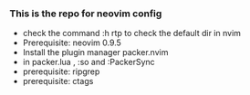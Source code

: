 ### This is the repo for neovim config

- check the command :h rtp to check the default dir in nvim
- Prerequisite: neovim 0.9.5 
- Install the plugin manager packer.nvim
- in packer.lua , :so and :PackerSync
- prerequisite: ripgrep
- prerequisite: ctags

